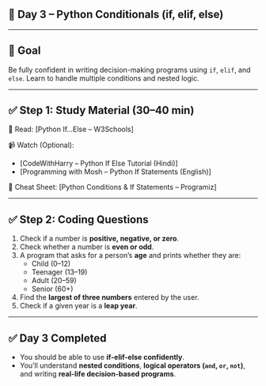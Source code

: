 ## 📅 Day 3 – Python Conditionals (if, elif, else)

---

## 🎯 Goal  
Be fully confident in writing decision-making programs using `if`, `elif`, and `else`. Learn to handle multiple conditions and nested logic.  

---

## ✅ Step 1: Study Material (30–40 min)  

📖 Read: [Python If…Else – W3Schools]

📹 Watch (Optional):  
- [CodeWithHarry – Python If Else Tutorial (Hindi)] 
- [Programming with Mosh – Python If Statements (English)]

📑 Cheat Sheet: [Python Conditions & If Statements – Programiz]

---

## ✅ Step 2: Coding Questions  

1. Check if a number is **positive, negative, or zero**.  
2. Check whether a number is **even or odd**.  
3. A program that asks for a person’s **age** and prints whether they are:  
   - Child (0–12)  
   - Teenager (13–19)  
   - Adult (20–59)  
   - Senior (60+)  
4. Find the **largest of three numbers** entered by the user.  
5. Check if a given year is a **leap year**.  

---

## ✅ Day 3 Completed  
- You should be able to use **if-elif-else confidently**.  
- You’ll understand **nested conditions**, **logical operators (`and`, `or`, `not`)**, and writing **real-life decision-based programs**.  
